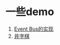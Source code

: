# 一些demo

1. [Event Bus的实现](https://github.com/crcong/demo/tree/master/EventEmeitter)
2. [井字棋](https://github.com/crcong/demo/tree/master/TicTacToe)
